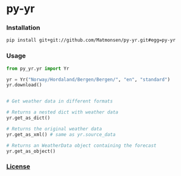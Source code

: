 # py-yr

### Installation
```bash
pip install git+git://github.com/Matmonsen/py-yr.git#egg=py-yr
```
### Usage
```python
from py_yr.yr import Yr

yr = Yr("Norway/Hordaland/Bergen/Bergen/", "en", "standard")
yr.download()


# Get weather data in different formats

# Returns a nested dict with weather data
yr.get_as_dict()

# Returns the original weather data
yr.get_as_xml() # same as yr.source_data

# Returns an WeatherData object containing the forecast
yr.get_as_object()
```

### [License](https://github.com/Matmonsen/py-yr/blob/master/LICENSE)
